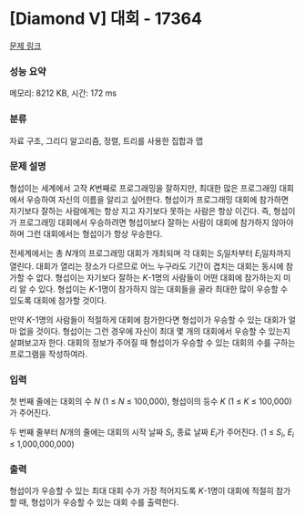 # [Diamond V] 대회 - 17364 

[문제 링크](https://www.acmicpc.net/problem/17364) 

### 성능 요약

메모리: 8212 KB, 시간: 172 ms

### 분류

자료 구조, 그리디 알고리즘, 정렬, 트리를 사용한 집합과 맵

### 문제 설명

<p>형섭이는 세계에서 고작 <em>K</em>번째로 프로그래밍을 잘하지만, 최대한 많은 프로그래밍 대회에서 우승하여 자신의 이름을 알리고 싶어한다. 형섭이가 프로그래밍 대회에 참가하면 자기보다 잘하는 사람에게는 항상 지고 자기보다 못하는 사람은 항상 이긴다. 즉, 형섭이가 프로그래밍 대회에서 우승하려면 형섭이보다 잘하는 사람이 대회에 참가하지 않아야 하며 그런 대회에서는 형섭이가 항상 우승한다.</p>

<p>전세계에서는 총 <em>N</em>개의 프로그래밍 대회가 개최되며 각 대회는 <em>S<sub>i</sub></em>일차부터 <em>E<sub>i</sub></em>일차까지 열린다. 대회가 열리는 장소가 다르므로 어느 누구라도 기간이 겹치는 대회는 동시에 참가할 수 없다. 형섭이는 자기보다 잘하는 <em>K</em>-1명의 사람들이 어떤 대회에 참가하는지 미리 알 수 있다. 형섭이는 <em>K</em>-1명이 참가하지 않는 대회들을 골라 최대한 많이 우승할 수 있도록 대회에 참가할 것이다.</p>

<p>만약 <em>K</em>-1명의 사람들이 적절하게 대회에 참가한다면 형섭이가 우승할 수 있는 대회가 얼마 없을 것이다. 형섭이는 그런 경우에 자신이 최대 몇 개의 대회에서 우승할 수 있는지 살펴보고자 한다. 대회의 정보가 주어질 때 형섭이가 우승할 수 있는 대회의 수를 구하는 프로그램을 작성하여라.</p>

### 입력 

 <p>첫 번째 줄에는 대회의 수 <em>N</em> (1 ≤ <em>N</em> ≤ 100,000), 형섭이의 등수 <em>K</em> (1 ≤ <em>K</em> ≤ 100,000)가 주어진다.</p>

<p>두 번째 줄부터 <em>N</em>개의 줄에는 대회의 시작 날짜 <em>S<sub>i</sub></em>, 종료 날짜 <em>E<sub>i</sub></em>가 주어진다. (1 ≤ <em>S<sub>i</sub></em>, <em>E<sub>i</sub></em> ≤ 1,000,000,000)</p>

### 출력 

 <p>형섭이가 우승할 수 있는 최대 대회 수가 가장 적어지도록 <em>K</em>-1명이 대회에 적절히 참가할 때, 형섭이가 우승할 수 있는 대회 수를 출력한다.</p>

